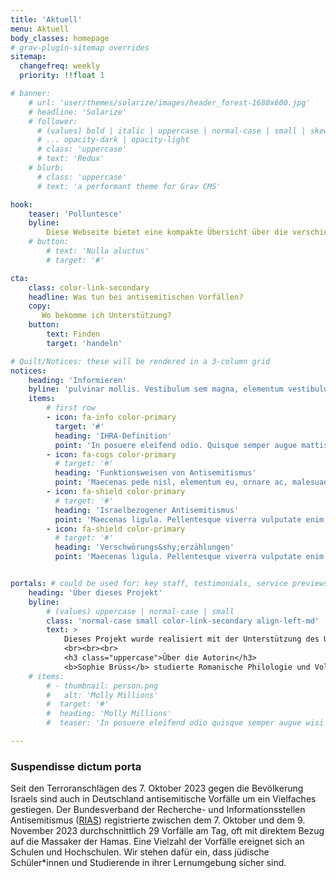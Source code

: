 ```yaml
---
title: 'Aktuell'
menu: Aktuell
body_classes: homepage
# grav-plugin-sitemap overrides
sitemap:
  changefreq: weekly
  priority: !!float 1

# banner:
    # url: 'user/themes/solarize/images/header_forest-1680x600.jpg'
    # headline: 'Solarize'
    # follower:
      # (values) bold | italic | uppercase | normal-case | small | skew
      # ... opacity-dark | opacity-light
      # class: 'uppercase'
      # text: 'Redux'
    # blurb:
      # class: 'uppercase'
      # text: 'a performant theme for Grav CMS'

hook:
    teaser: 'Polluntesce'
    byline:
        Diese Webseite bietet eine kompakte Übersicht über die verschiedenen Hilfs- und Vernetzungsangebote für junge Jüdinnen und Juden bei antisemitischen Anfeindungen und Vorfällen.
    # button:
        # text: 'Nulla aluctus'
        # target: '#'

cta:
    class: color-link-secondary
    headline: Was tun bei antisemitischen Vorfällen?
    copy:
       Wo bekomme ich Unterstützung?
    button:
        text: Finden
        target: 'handeln'

# Quilt/Notices: these will be rendered in a 3-column grid
notices:
    heading: 'Informieren'
    byline: 'pulvinar mollis. Vestibulum sem magna, elementum vestibulum arcu.'
    items:
        # first row
        - icon: fa-info color-primary
          target: '#'
          heading: 'IHRA-Definition'
          point: 'In posuere eleifend odio. Quisque semper augue mattis wisi. Maecenas ligula pellentesque... <a href="informieren#definition">mehr</a>'
        - icon: fa-cogs color-primary
          # target: '#'
          heading: 'Funktionsweisen von Antisemitismus'
          point: 'Maecenas pede nisl, elementum eu, ornare ac, malesuada at, erat. Proin gravida orci porttitor... <a href="informieren#funktionsweisen">mehr</a>'
        - icon: fa-shield color-primary
          # target: '#'
          heading: 'Israelbezogener Antisemitismus'
          point: 'Maecenas ligula. Pellentesque viverra vulputate enim. Aliquam erat... <a href="informieren#definition">mehr</a>'
        - icon: fa-shield color-primary
          # target: '#'
          heading: 'Verschwörungs&shy;erzählungen'
          point: 'Maecenas ligula. Pellentesque viverra vulputate enim. Aliquam erat volutpat... <a href="informieren#verschwoerungen">mehr</a>'


portals: # could be used for: key staff, testimonials, service previews, ...
    heading: 'Über dieses Projekt'
    byline:
        # (values) uppercase | normal-case | small
        class: 'normal-case small color-link-secondary align-left-md'
        text: >
            Dieses Projekt wurde realisiert mit der Unterstützung des US-Department of State <a href="https://eca.state.gov/about-bureau">Bureau of Educational and Cultural Affairs</a>, des <a href="https://de.usembassy.gov/de/location/dusseldorf-de/">US-Konsulats Düsseldorf</a> und dem <a href="https://www.meridian.org/">Meridian International Center</a>.
            <br><br><br>
            <h3 class="uppercase">Über die Autorin</h3>
            <b>Sophie Brüss</b> studierte Romanische Philologie und Volkswirtschaftslehre an der Uni Bonn und absolvierte eine Zusatzausbildung zur Theaterpädagogin in Köln. Von 2017 und 2023 betreute sie <a href="https://www.sabra-jgd.de/">SABRA</a> als fachliche Leiterin. Sophie engagiert sich aktuell bei der <a href="https://www.freiheit.org/de">Friedrich-Naumann-Stiftung für die Freiheit</a>, sowie frei als politische Bildnerin in der kritischen Bildungsarbeit. 2023 hat Sie den <a href="https://www.meridian.org/profile/sophie-bruss/">IVLP-Impact-Award</a> verliehen bekommen. Seit 15 Jahren setzt sie sich beruflich und künstlerisch mit Antisemitismus auseinander.
    # items:
        # - thumbnail: person.png
        #   alt: 'Molly Millions'
        #  target: '#'
        #  heading: 'Molly Millions'
        #  teaser: 'In posuere eleifend odio quisque semper augue wisi ligula.'

---
```


### Suspendisse dictum porta

Seit den Terroranschlägen des 7. Oktober 2023 gegen die Bevölkerung Israels sind auch in Deutschland antisemitische Vorfälle um ein Vielfaches gestiegen. Der Bundesverband der Recherche- und Informationsstellen Antisemitismus (<a href="https://www.report-antisemitism.de/">RIAS</a>) registrierte zwischen dem 7. Oktober und dem 9. November 2023 durchschnittlich 29 Vorfälle am Tag, oft mit direktem Bezug auf die Massaker der Hamas. Eine Vielzahl der Vorfälle ereignet sich an Schulen und Hochschulen. Wir stehen dafür ein, dass jüdische Schüler*innen und Studierende in ihrer Lernumgebung sicher sind.

